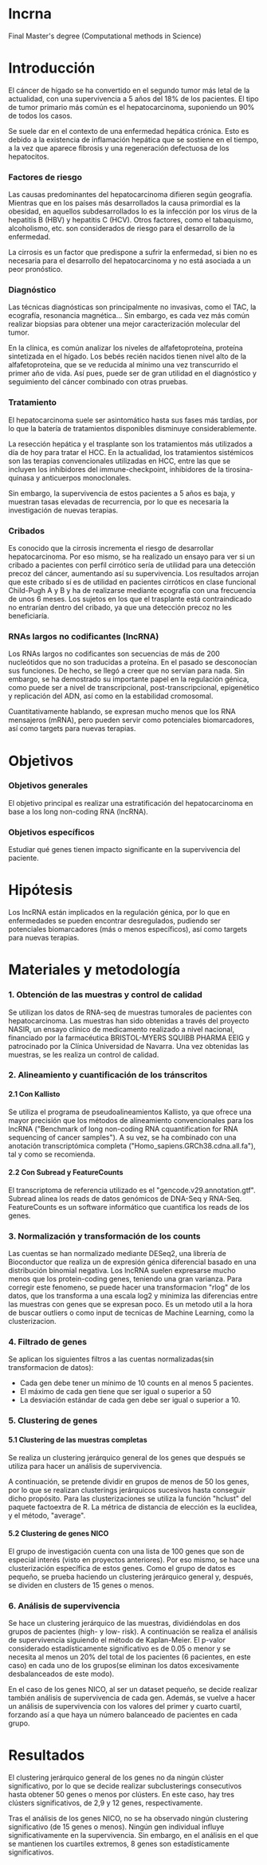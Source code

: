 # lncrna
Final Master's degree (Computational methods in Science)
# Introducción
El cáncer de hígado se ha convertido en el segundo tumor más letal de la actualidad, con una supervivencia a 5 años del 18% de los pacientes. El tipo de tumor primario más común es el hepatocarcinoma, suponiendo un 90% de todos los casos. 

Se suele dar en el contexto de una enfermedad hepática crónica. Esto es debido a la existencia de inflamación hepática que se sostiene en el tiempo, a la vez que aparece fibrosis y una regeneración defectuosa de los hepatocitos.

### Factores de riesgo
Las causas predominantes del hepatocarcinoma difieren según geografía. Mientras que en los países más desarrollados la causa primordial es la obesidad, en aquellos subdesarrollados lo es la infección por los virus de la hepatitis B (HBV) y hepatitis C (HCV).
Otros factores, como el tabaquismo, alcoholismo, etc. son considerados de riesgo para el desarrollo de la enfermedad.

La cirrosis es un factor que predispone a sufrir la enfermedad, si bien no es necesaria para el desarrollo del hepatocarcinoma y no está asociada a un peor pronóstico.

### Diagnóstico
Las técnicas diagnósticas son principalmente no invasivas, como el TAC, la ecografía, resonancia magnética... Sin embargo, es cada vez más común realizar biopsias para obtener una mejor caracterización molecular del tumor.

En la clínica, es común analizar los niveles de alfafetoproteína, proteína sintetizada en el hígado.
Los bebés recién nacidos tienen nivel alto de la alfafetoproteína, que se ve reducida al mínimo una vez transcurrido el primer año de vida. Así pues, puede ser de gran utilidad en el diagnóstico y seguimiento del cáncer combinado con otras pruebas. 

### Tratamiento

El hepatocarcinoma suele ser asintomático hasta sus fases más tardías, por lo que la batería de tratamientos disponibles disminuye considerablemente.

La resección hepática y el trasplante son los tratamientos más utilizados a día de hoy para tratar el HCC. En la actualidad, los tratamientos sistémicos son las terapias convencionales utilizadas en HCC, entre las que se incluyen los inhibidores del immune-checkpoint, inhibidores de la tirosina-quinasa y anticuerpos monoclonales. 

Sin embargo, la supervivencia de estos pacientes a 5 años es baja, y muestran tasas elevadas de recurrencia, por lo que es necesaria la investigación de nuevas terapias. 

### Cribados
Es conocido que la cirrosis incrementa el riesgo de desarrollar hepatocarcinoma. Por eso mismo, se ha realizado un ensayo para ver si un cribado a pacientes con perfil cirrótico  sería de utilidad para una detección precoz del cáncer, aumentando así su supervivencia. 
Los resultados arrojan que este cribado sí es de utilidad en pacientes cirróticos en clase funcional Child-Pugh A y B y ha de realizarse mediante ecografía con una frecuencia de unos 6 meses. Los sujetos en los que el trasplante está contraindicado no entrarían dentro del cribado, ya que una detección precoz no les beneficiaría.

### RNAs largos no codificantes (lncRNA)
Los RNAs largos no codificantes son secuencias de más de 200 nucleótidos que no son traducidas a proteína. 
En el pasado se desconocían sus funciones. De hecho, se llegó a creer que no servían para nada.
Sin embargo, se ha demostrado su importante papel en la regulación génica, como puede ser a nivel de transcripcional, post-transcripcional, epigenético y replicación del ADN, así como en la estabilidad cromosomal.

Cuantitativamente hablando, se expresan mucho menos que los RNA mensajeros (mRNA), pero pueden servir como potenciales biomarcadores, así como targets para nuevas terapias.



# Objetivos

### Objetivos generales
El objetivo principal es realizar una estratificación del hepatocarcinoma en base a los long non-coding RNA (lncRNA).

### Objetivos específicos
Estudiar qué genes tienen impacto significante en la supervivencia del paciente.

# Hipótesis
Los lncRNA están implicados en la regulación génica, por lo que en enfermedades se pueden encontrar desregulados, pudiendo ser potenciales biomarcadores (más o menos específicos), así como targets para nuevas terapias. 


# Materiales y metodología
### 1. Obtención de las muestras y control de calidad
Se utilizan los datos de RNA-seq de muestras tumorales de pacientes con hepatocarcinoma. Las muestras han sido obtenidas a través del proyecto NASIR, un ensayo clínico de medicamento realizado a nivel nacional, financiado por la farmacéutica BRISTOL-MYERS SQUIBB PHARMA EEIG y patrocinado por la Clínica Universidad de Navarra.
Una vez obtenidas las muestras, se les realiza un control de calidad.

### 2. Alineamiento y cuantificación de los tránscritos
#### 2.1 Con Kallisto
Se utiliza el programa de pseudoalineamientos Kallisto, ya que ofrece una mayor precisión que los métodos de alineamiento convencionales para los lncRNA ("Benchmark of long non-coding RNA cquantification for RNA sequencing of cancer samples"). A su vez, se ha combinado con una anotación transcriptómica completa ("Homo_sapiens.GRCh38.cdna.all.fa"), tal y como se recomienda. 

#### 2.2 Con Subread y FeatureCounts
El transcriptoma de referencia utilizado es el "gencode.v29.annotation.gtf". Subread alinea los reads de datos genómicos de DNA-Seq y RNA-Seq.
FeatureCounts es un software informático que cuantifica los reads de los genes.

### 3. Normalización y transformación de los counts
Las cuentas se han normalizado mediante DESeq2, una librería de Bioconductor que realiza un de expresión génica diferencial basado en una distribución binomial negativa. 
Los lncRNA suelen expresarse mucho menos que los protein-coding genes, teniendo una gran varianza. Para corregir este fenomeno, se puede hacer una transformacion "rlog" de los datos, que los transforma a una escala log2 y minimiza las diferencias entre las muestras con genes que se expresan poco. Es un metodo util a la hora de buscar outliers o como input de tecnicas de Machine Learning, como la clusterizacion.

### 4. Filtrado de genes
Se aplican los siguientes filtros a las cuentas normalizadas(sin transformacion de datos):
- Cada gen debe tener un mínimo de 10 counts en al menos 5 pacientes.
- El máximo de cada gen tiene que ser igual o superior a 50
- La desviación estándar de cada gen debe ser igual o superior a 10.

### 5. Clustering de genes
#### 5.1 Clustering de las muestras completas
Se realiza un clustering jerárquico general de los genes que después se utiliza para hacer un análisis de supervivencia.

A continuación, se pretende dividir  en grupos de menos de 50 los genes, por lo que se realizan clusterings jerárquicos sucesivos hasta conseguir dicho propósito.
Para las clusterizaciones se utiliza la función "hclust" del paquete factoextra de R. La métrica de distancia de elección es la euclidea, y el método, "average". 
#### 5.2 Clustering de genes NICO
El grupo de investigación cuenta con una lista de 100 genes que son de especial interés (visto en proyectos anteriores). Por eso mismo, se hace una clusterización específica de estos genes.
Como el grupo de datos es pequeño, se prueba haciendo un clustering jerárquico general y, después, se dividen en clusters de 15 genes o menos.


### 6. Análisis de supervivencia
Se hace un clustering jerárquico de las muestras, dividiéndolas en dos grupos de pacientes (high- y low- risk). A continuación se realiza el análisis de supervivencia siguiendo el método de Kaplan-Meier. El p-valor considerado estadísticamente significativo es de 0.05 o menor y se necesita al menos un 20% del total de los pacientes (6 pacientes, en este caso) en cada uno de los grupos(se eliminan los datos excesivamente desbalanceados de este modo).

En el caso de los genes NICO, al ser un dataset pequeño, se decide realizar también análisis de supervivencia de cada gen. Además, se vuelve a hacer un análisis de supervivencia con los valores del primer y cuarto cuartil, forzando así a que haya un número balanceado de pacientes en cada grupo.



# Resultados
El clustering jerárquico general de los genes no da ningún clúster significativo, por lo que se decide realizar subclusterings consecutivos hasta obtener 50 genes o menos por clústers.
En este caso, hay tres clústers significativos, de 2,9 y 12 genes, respectivamente. 

Tras el análisis de los genes NICO, no se ha observado ningún clustering significativo (de 15 genes o menos). Ningún gen individual influye significativamente en la supervivencia. Sin embargo, en el análisis en el que se mantienen los cuartiles extremos, 8 genes son estadísticamente significativos. 




